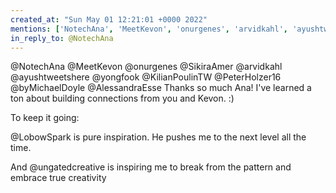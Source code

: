 ```yaml
---
created_at: "Sun May 01 12:21:01 +0000 2022"
mentions: ['NotechAna', 'MeetKevon', 'onurgenes', 'arvidkahl', 'ayushtweetshere', 'yongfook', 'KilianPoulinTW', 'PeterHolzer16', 'AlessandraEsse', 'LobowSpark']
in_reply_to: @NotechAna
---
```


@NotechAna @MeetKevon @onurgenes @SikiraAmer @arvidkahl @ayushtweetshere @yongfook @KilianPoulinTW @PeterHolzer16 @byMichaelDoyle @AlessandraEsse Thanks so much Ana! I've learned a ton about building connections from you and Kevon. :)

To keep it going:

@LobowSpark is pure inspiration. He pushes me to the next level all the time.

And @ungatedcreative is inspiring me to break from the pattern and embrace true creativity